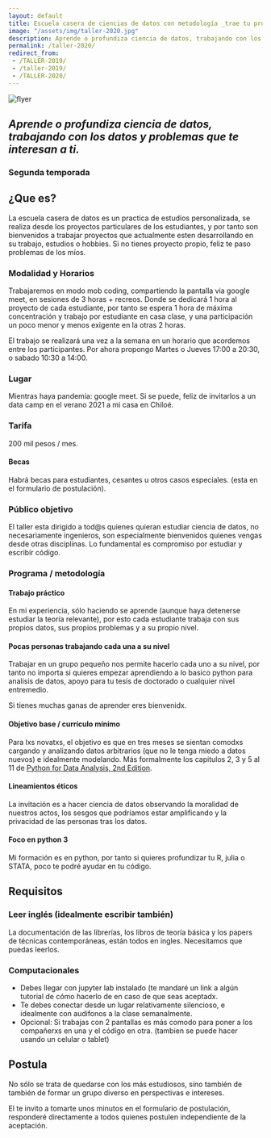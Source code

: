 ```yaml
---
layout: default
title: Escuela casera de ciencias de datos con metodología _trae tu propio proyecto_
image: "/assets/img/taller-2020.jpg"
description: Aprende o profundiza ciencia de datos, trabajando con los datos y problemas que te interesan a ti.
permalink: /taller-2020/
redirect_from:
 - /TALLER-2019/
 - /taller-2019/
 - /TALLER-2020/
---
```


![flyer](/assets/img/taller-2020.jpg)

## _Aprende o profundiza ciencia de datos, trabajando con los datos y problemas que te interesan a ti._ 
### Segunda temporada

## ¿Que es?
La escuela casera de datos es un practica de estudios personalizada, se realiza desde los proyectos particulares de los estudiantes, y por tanto son bienvenidos a trabajar proyectos que actualmente esten desarrollando en su trabajo, estudios o hobbies. Si no tienes proyecto propio, feliz te paso problemas de los míos.

### Modalidad y Horarios

Trabajaremos en modo mob coding, compartiendo la pantalla via google meet, en sesiones de 3 horas + recreos. Donde se dedicará 1 hora al proyecto de cada estudiante, por tanto se espera 1 hora de máxima concentración y trabajo por estudiante en casa clase, y una participación un poco menor y menos exigente en la otras 2 horas.

El trabajo se realizará una vez a la semana en un horario que acordemos entre los participantes. Por ahora propongo Martes o Jueves 17:00 a 20:30, o sabado 10:30 a 14:00.

### Lugar
Mientras haya pandemia: google meet. Si se puede, feliz de invitarlos a un data camp en el verano 2021 a mi casa en Chiloé. 

### Tarifa
200 mil pesos / mes.

#### Becas
Habrá becas para estudiantes, cesantes u otros casos especiales.
(esta en el formulario de postulación).

### Público objetivo
El taller esta dirigido a tod@s quienes quieran estudiar ciencia de datos, no necesariamente ingenieros, son especialmente bienvenidos quienes vengas desde otras disciplinas. Lo fundamental es compromiso por estudiar y escribir código.

### Programa / metodología
#### Trabajo práctico
En mi experiencia, sólo haciendo se aprende (aunque haya detenerse estudiar la teoría relevante), por esto cada estudiante trabaja con sus propios datos, sus propios problemas y a su propio nivel.

#### Pocas personas trabajando cada una a su nivel
Trabajar en un grupo pequeño nos permite hacerlo cada uno a su nivel, por tanto no importa si quieres empezar aprendiendo a lo basico python para analisis de datos, apoyo para tu tesis de doctorado o cualquier nivel entremedio.

Si tienes muchas ganas de aprender eres bienvenidx.

#### Objetivo base / currículo mínimo
Para lxs novatxs, el objetivo es que en tres meses se sientan comodxs cargando y analizando datos arbitrarios (que no le tenga miedo a datos nuevos) e idealmente modelando. Más formalmente los capitulos 2, 3 y 5 al 11 de [Python for Data Analysis, 2nd Edition](https://www.oreilly.com/library/view/python-for-data/9781491957653/).

#### Lineamientos éticos
La invitación es a hacer ciencia de datos observando la moralidad de nuestros actos, los sesgos que podríamos estar amplificando y la privacidad de las personas tras los datos.

#### Foco en python 3
Mi formación es en python, por tanto si quieres profundizar tu R, julia o STATA, poco te podré ayudar en tu código.

## Requisitos
### Leer inglés (idealmente escribir también)
La documentación de las librerías, los libros de teoría básica y los papers de técnicas contemporáneas, están todos en ingles. Necesitamos que puedas leerlos.

### Computacionales
- Debes llegar con jupyter lab instalado (te mandaré un link a algún tutorial de cómo hacerlo de en caso de que seas aceptadx.
- Te debes conectar desde un lugar relativamente silencioso, e idealmente con audifonos a la clase semanalmente.
- Opcional: Si trabajas con 2 pantallas es más comodo para poner a los compañerxs en una y el código en otra. (tambien se puede hacer usando un celular o tablet)

## Postula
No sólo se trata de quedarse con los más estudiosos, sino también de también de formar un grupo diverso en perspectivas e intereses.

El te invito a tomarte unos minutos en el formulario de postulación, responderé directamente a todos quienes postulen independiente de la aceptación.


<div class="cognito">
<script src="https://www.cognitoforms.com/s/MxzoYhX3RE6sK4eOcP-bYQ"></script>
<script>Cognito.load("forms", { id: "2" });</script>
</div>
